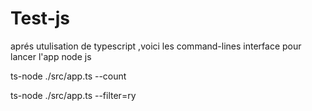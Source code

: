 # Test-js
aprés utulisation de typescript ,voici  les command-lines interface  pour lancer l'app node js

 ts-node ./src/app.ts --count
 
 ts-node ./src/app.ts --filter=ry
